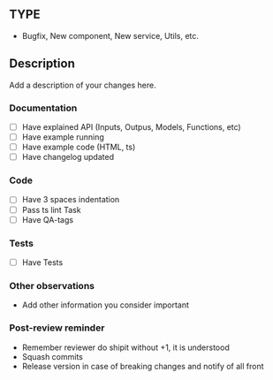 ## TYPE
- Bugfix, New component, New service, Utils, etc.

## Description
Add a description of your changes here.

### Documentation
- [ ] Have explained API (Inputs, Outpus, Models, Functions, etc)
- [ ] Have example running
- [ ] Have example code (HTML, ts)
- [ ] Have changelog updated

### Code
- [ ] Have 3 spaces indentation
- [ ] Pass ts lint Task
- [ ] Have QA-tags

### Tests
- [ ] Have Tests

### Other observations
- Add other information you consider important

### Post-review reminder
- Remember reviewer do shipit without +1, it is understood 
- Squash commits
- Release version in case of breaking changes and notify of all front
